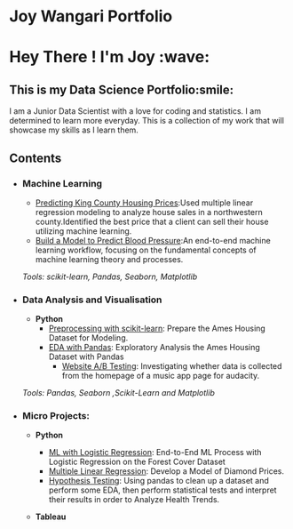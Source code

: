 # Joy Wangari Portfolio
<h1> Hey There ! I'm Joy :wave: </h1>
<h2> This is my Data Science Portfolio:smile: </h2>

I am a Junior Data Scientist with a love for coding and statistics. I am determined to learn more everyday.
This is a collection of my work that will showcase my skills as I learn them.
## Contents

- ### Machine Learning

	- [Predicting King County Housing Prices](https://github.com/JoyKarey/Phase-2-Project/blob/main/Student.ipynb):Used multiple linear regression modeling to analyze house sales in a northwestern county.Identified the best price that a client can sell their house utilizing machine learning.
 	- [Build a Model to Predict Blood Pressure](https://github.com/JoyKarey/Joy-Wangari-Portfolio/blob/main/Notebooks/Machine_Learning_Fundamentals.ipynb):An end-to-end machine learning workflow, focusing on the fundamental concepts of machine learning theory and processes.

	_Tools: scikit-learn, Pandas, Seaborn, Matplotlib_ 



- ### Data Analysis and Visualisation
	- __Python__
   		- [Preprocessing with scikit-learn](https://github.com/JoyKarey/dsc-sklearn-preprocessing-lab/blob/master/index%20.ipynb): Prepare the Ames Housing Dataset for Modeling.
		- [EDA with Pandas](https://github.com/JoyKarey/dsc-pandas-eda-lab/blob/master/index.ipynb): Exploratory Analysis the Ames Housing Dataset with Pandas
    		- [Website A/B Testing]([https://github.com/JoyKarey/dsc-pandas-eda-lab/blob/master/index.ipynb]): Investigating whether data is collected from the homepage of a music app page for audacity.
		
		
	_Tools: Pandas, Seaborn ,Scikit-Learn and Matplotlib_

	
- ### Micro Projects: 

	- __Python__
		- [ML with Logistic Regression](https://github.com/JoyKarey/dsc-logistic-regression-lab/blob/master/Logistic_Regression.ipynb): End-to-End ML Process with Logistic Regression on the Forest Cover Dataset
		- [Multiple Linear Regression](https://github.com/JoyKarey/dsc-multiple-regression-cumulative-lab/blob/master/Multiple_Linear_Regression.ipynb): Develop a Model of Diamond Prices.
   		- [Hypothesis Testing](https://github.com/JoyKarey/dsc-hypothesis-testing-lab/blob/master/HypothesisTestingCumulativeLab.ipynb): Using pandas to clean up a dataset and perform some EDA, then perform statistical tests and interpret their results in order to Analyze Health Trends.
		
	- __Tableau__
		



